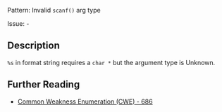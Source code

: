 Pattern: Invalid `scanf()` arg type

Issue: -

## Description

`%s` in format string requires a `char *` but the argument type is Unknown.

## Further Reading

* [Common Weakness Enumeration (CWE) - 686](https://cwe.mitre.org/data/definitions/686.html)